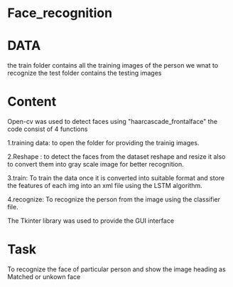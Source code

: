 # Face_recognition

# DATA

the train folder contains all the training images of the person we wnat to recognize the test folder contains the testing images

# Content

Open-cv was used to detect faces using "haarcascade_frontalface" the code consist of 4 functions

 1.training data: to open the folder for providing the trainig images.
 
 2.Reshape : to detect the faces from the dataset reshape and resize it also to convert them into gray scale image for better recognition.
 
 3.train: To train the data once it is converted into suitable format and store the features of each img into an xml file using the LSTM algorithm.
 
 4.recognize: To recognize the person from the image using the classifier file.
 
The Tkinter library was used to provide the GUI interface

# Task

To recognize the face of particular person and show the image heading as Matched or unkown face

